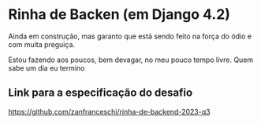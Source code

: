# Rinha de Backen (em Django 4.2)

Ainda em construção, mas garanto que está sendo feito na força do ódio e com muita preguiça.

Estou fazendo aos poucos, bem devagar, no meu pouco tempo livre. Quem sabe um dia eu termino

## Link para a especificação do desafio

<https://github.com/zanfranceschi/rinha-de-backend-2023-q3>
